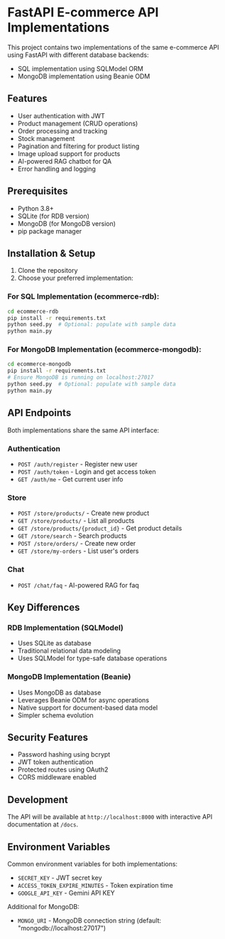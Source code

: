 # FastAPI E-commerce API Implementations

This project contains two implementations of the same e-commerce API using FastAPI with different database backends:
- SQL implementation using SQLModel ORM
- MongoDB implementation using Beanie ODM

## Features

- User authentication with JWT
- Product management (CRUD operations)
- Order processing and tracking
- Stock management
- Pagination and filtering for product listing
- Image upload support for products
- AI-powered RAG chatbot for QA
- Error handling and logging

## Prerequisites

- Python 3.8+
- SQLite (for RDB version)
- MongoDB (for MongoDB version)
- pip package manager

## Installation & Setup

1. Clone the repository
2. Choose your preferred implementation:

### For SQL Implementation (ecommerce-rdb):
```sh
cd ecommerce-rdb
pip install -r requirements.txt
python seed.py  # Optional: populate with sample data
python main.py
```

### For MongoDB Implementation (ecommerce-mongodb):
```sh
cd ecommerce-mongodb
pip install -r requirements.txt
# Ensure MongoDB is running on localhost:27017
python seed.py  # Optional: populate with sample data
python main.py
```

## API Endpoints

Both implementations share the same API interface:

### Authentication
- `POST /auth/register` - Register new user
- `POST /auth/token` - Login and get access token
- `GET /auth/me` - Get current user info

### Store
- `POST /store/products/` - Create new product
- `GET /store/products/` - List all products
- `GET /store/products/{product_id}` - Get product details
- `GET /store/search` - Search products
- `POST /store/orders/` - Create new order
- `GET /store/my-orders` - List user's orders

### Chat
- `POST /chat/faq` - AI-powered RAG for faq

## Key Differences

### RDB Implementation (SQLModel)
- Uses SQLite as database
- Traditional relational data modeling
- Uses SQLModel for type-safe database operations

### MongoDB Implementation (Beanie)
- Uses MongoDB as database
- Leverages Beanie ODM for async operations
- Native support for document-based data model
- Simpler schema evolution

## Security Features

- Password hashing using bcrypt
- JWT token authentication
- Protected routes using OAuth2
- CORS middleware enabled

## Development

The API will be available at `http://localhost:8000` with interactive API documentation at `/docs`.

## Environment Variables

Common environment variables for both implementations:
- `SECRET_KEY` - JWT secret key
- `ACCESS_TOKEN_EXPIRE_MINUTES` - Token expiration time
- `GOOGLE_API_KEY` - Gemini API KEY

Additional for MongoDB:
- `MONGO_URI` - MongoDB connection string (default: "mongodb://localhost:27017")